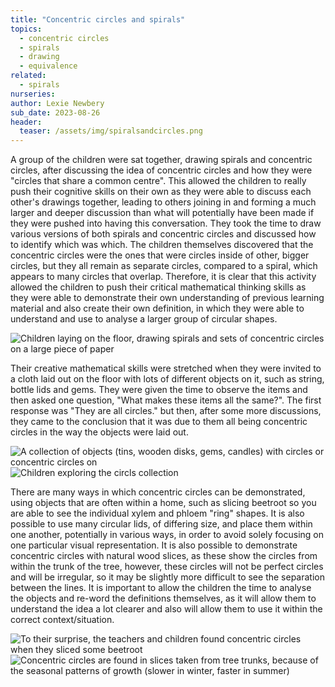 ```yaml
---
title: "Concentric circles and spirals"
topics: 
  - concentric circles
  - spirals
  - drawing
  - equivalence              
related: 
  - spirals    
nurseries:    
author: Lexie Newbery
sub_date: 2023-08-26
header:
  teaser: /assets/img/spiralsandcircles.png
---
```

A group of the children were sat together, drawing spirals and concentric circles, after discussing the idea of concentric circles and how they were "circles that share a common centre". This allowed the children to really push their cognitive skills on their own as they were able to discuss each other's drawings together, leading to others joining in and forming a much larger and deeper discussion than what will potentially have been made if they were pushed into having this conversation. They took the time to draw various versions of both spirals and concentric circles and discussed how to identify which was which. The children themselves discovered that the concentric circles were the ones that were circles inside of other, bigger circles, but they all remain as separate circles, compared to a spiral, which appears to many circles that overlap. Therefore, it is clear that this activity allowed the children to push their critical mathematical thinking skills as they were able to demonstrate their own understanding of previous learning material and also create their own definition, in which they were able to understand and use to analyse a larger group of circular shapes.   

![Children laying on the floor, drawing spirals and sets of concentric circles on a large piece of paper]({{site.baseurl}}/assets/img/spiralsandcircles.png "Children drawing spirals and concentric circles")

Their creative mathematical skills were stretched when they were invited to a cloth laid out on the floor with lots of different objects on it, such as string, bottle lids and gems. They were given the time to observe the items and then asked one question, "What makes these items all the same?". The first response was "They are all circles." but then, after some more discussions, they came to the conclusion that it was due to them all being concentric circles in the way the objects were laid out. 

![A collection of objects (tins, wooden disks, gems, candles) with circles or concentric circles on]({{site.baseurl}}/assets/img/circlesandcloth.png "A circles collection")
![Children exploring the circls collection]({{site.baseurl}}/assets/img/circlesandcloth_kids.png "Children exploring the circles collection")


There are many ways in which concentric circles can be demonstrated, using objects that are often within a home, such as slicing beetroot so you are able to see the individual xylem and phloem "ring" shapes. It is also possible to use many circular lids, of differing size, and place them within one another, potentially in various ways, in order to avoid solely focusing on one particular visual representation. It is also possible to demonstrate concentric circles with natural wood slices, as these show the circles from within the trunk of the tree, however, these circles will not be perfect circles and will be irregular, so it may be slightly more difficult to see the separation between the lines. It is important to allow the children the time to analyse the objects and re-word the definitions themselves, as it will allow them to understand the idea a lot clearer and also will allow them to use it within the correct context/situation. 

![To their surprise, the teachers and children found concentric circles when they sliced some beetroot]({{site.baseurl}}/assets/img/beetroot.png "Concentric circles in slices of beetroot")
![Concentric circles are found in slices taken from tree trunks, because of the seasonal patterns of growth (slower in winter, faster in summer)]({{site.baseurl}}/assets/img/treeslab.png "Concentric circles in a tree slab")

